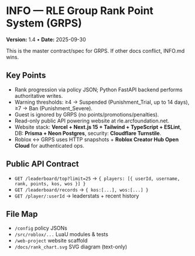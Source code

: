 # INFO — RLE Group Rank Point System (GRPS)

**Version:** 1.4 • **Date:** 2025-09-30

This is the master contract/spec for GRPS. If other docs conflict, INFO.md wins.

## Key Points
- Rank progression via policy JSON; Python FastAPI backend performs authoritative writes.
- Warning thresholds: ≥4 → Suspended (Punishment_Trial, up to 14 days), ≥7 → Ban (Punishment_Severe).
- Guest is ignored by GRPS (no points/promotions/penalties).
- Read-only public API powering website at rle.arcfoundation.net.
- Website stack: **Vercel + Next.js 15 + Tailwind + TypeScript + ESLint**, DB: **Prisma + Neon Postgres**, security: **Cloudflare Turnstile**.
- Roblox ↔ GRPS uses HTTP snapshots + **Roblox Creator Hub Open Cloud** for authenticated ops.

## Public API Contract
- `GET /leaderboard/top?limit=25` → `{ players: [{ userId, username, rank, points, kos, wos }] }`
- `GET /leaderboard/records` → `{ kos:[...], wos:[...] }`
- `GET /player/:userId` → leaderstats + recent history

## File Map
- `/config` policy JSONs
- `/src/roblox/...` LuaU modules & tests
- `/web-project` website scaffold
- `/docs/rank_chart.svg` SVG diagram (text-only)
